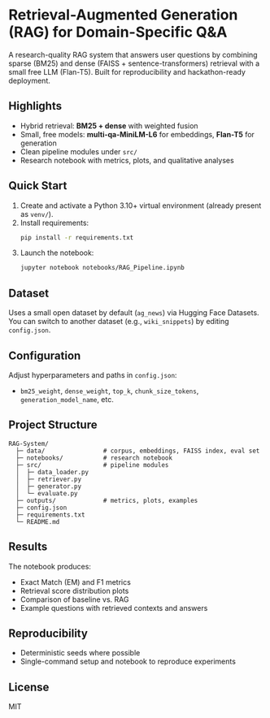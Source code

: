 # Retrieval-Augmented Generation (RAG) for Domain-Specific Q&A

A research-quality RAG system that answers user questions by combining sparse (BM25) and dense (FAISS + sentence-transformers) retrieval with a small free LLM (Flan-T5). Built for reproducibility and hackathon-ready deployment.

## Highlights

- Hybrid retrieval: **BM25 + dense** with weighted fusion
- Small, free models: **multi-qa-MiniLM-L6** for embeddings, **Flan-T5** for generation
- Clean pipeline modules under `src/`
- Research notebook with metrics, plots, and qualitative analyses

## Quick Start

1. Create and activate a Python 3.10+ virtual environment (already present as `venv/`).
2. Install requirements:
   ```bash
   pip install -r requirements.txt
   ```
3. Launch the notebook:
   ```bash
   jupyter notebook notebooks/RAG_Pipeline.ipynb
   ```

## Dataset

Uses a small open dataset by default (`ag_news`) via Hugging Face Datasets. You can switch to another dataset (e.g., `wiki_snippets`) by editing `config.json`.

## Configuration

Adjust hyperparameters and paths in `config.json`:

- `bm25_weight`, `dense_weight`, `top_k`, `chunk_size_tokens`, `generation_model_name`, etc.

## Project Structure

```
RAG-System/
  ├─ data/                # corpus, embeddings, FAISS index, eval set
  ├─ notebooks/           # research notebook
  ├─ src/                 # pipeline modules
  │  ├─ data_loader.py
  │  ├─ retriever.py
  │  ├─ generator.py
  │  └─ evaluate.py
  ├─ outputs/             # metrics, plots, examples
  ├─ config.json
  ├─ requirements.txt
  └─ README.md
```

## Results

The notebook produces:

- Exact Match (EM) and F1 metrics
- Retrieval score distribution plots
- Comparison of baseline vs. RAG
- Example questions with retrieved contexts and answers

## Reproducibility

- Deterministic seeds where possible
- Single-command setup and notebook to reproduce experiments

## License

MIT

